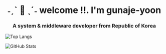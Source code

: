 <h1 align="center">˗ˏˋ 🌟 ˎˊ˗ welcome !!. I'm gunaje-yoon</h1>
<h3 align="center">A system & middleware developer from Republic of Korea</h3>

</div align="center">

  ![Top Langs](https://github-readme-stats.vercel.app/api/top-langs/?username=gunjae-yoon&layout=compact&theme=dracula)

  ![GitHub Stats](https://github-readme-stats.vercel.app/api?username=gunjae-yoon&show_icons=true&theme=dracula)

</div>
